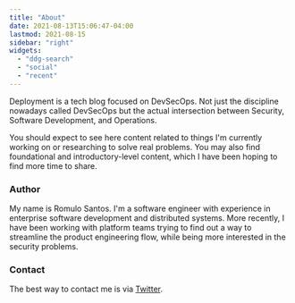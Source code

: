 ```yaml
---
title: "About"
date: 2021-08-13T15:06:47-04:00
lastmod: 2021-08-15
sidebar: "right"
widgets:
  - "ddg-search"
  - "social"
  - "recent"
---
```

Deployment is a tech blog focused on DevSecOps. Not just the discipline nowadays called DevSecOps but the actual intersection between Security, Software Development, and Operations.

You should expect to see here content related to things I'm currently working on or researching to solve real problems. You may also find foundational and introductory-level content, which I have been hoping to find more time to share.

### Author

My name is Romulo Santos. I'm a software engineer with experience in enterprise software development and distributed systems. More recently, I have been working with platform teams trying to find out a way to streamline the product engineering flow, while being more interested in the security problems.

### Contact

The best way to contact me is via [Twitter](https://twitter.com/soeirosantos_).
